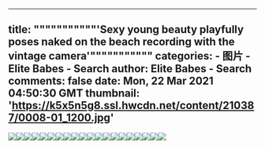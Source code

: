 
---
title: """""""""""'Sexy young beauty playfully poses naked on the beach recording with the vintage camera'"""""""""""
categories: 
    - 图片
    - Elite Babes - Search
author: Elite Babes - Search
comments: false
date: Mon, 22 Mar 2021 04:50:30 GMT
thumbnail: 'https://k5x5n5g8.ssl.hwcdn.net/content/210387/0008-01_1200.jpg'
---

<div>   
<img src="https://k5x5n5g8.ssl.hwcdn.net/content/210387/0008-01_1200.jpg" referrerpolicy="no-referrer"><img src="https://k5x5n5g8.ssl.hwcdn.net/content/210387/0008-02_1200.jpg" referrerpolicy="no-referrer"><img src="https://k5x5n5g8.ssl.hwcdn.net/content/210387/0008-03_1200.jpg" referrerpolicy="no-referrer"><img src="https://k5x5n5g8.ssl.hwcdn.net/content/210387/0008-04_1200.jpg" referrerpolicy="no-referrer"><img src="https://k5x5n5g8.ssl.hwcdn.net/content/210387/0008-05_1800.jpg" referrerpolicy="no-referrer"><img src="https://k5x5n5g8.ssl.hwcdn.net/content/210387/0008-06_1200.jpg" referrerpolicy="no-referrer"><img src="https://k5x5n5g8.ssl.hwcdn.net/content/210387/0008-07_1200.jpg" referrerpolicy="no-referrer"><img src="https://k5x5n5g8.ssl.hwcdn.net/content/210387/0008-08_1200.jpg" referrerpolicy="no-referrer"><img src="https://k5x5n5g8.ssl.hwcdn.net/content/210387/0008-09_1200.jpg" referrerpolicy="no-referrer"><img src="https://k5x5n5g8.ssl.hwcdn.net/content/210387/0008-10_1200.jpg" referrerpolicy="no-referrer"><img src="https://k5x5n5g8.ssl.hwcdn.net/content/210387/0008-11_1200.jpg" referrerpolicy="no-referrer"><img src="https://k5x5n5g8.ssl.hwcdn.net/content/210387/0008-12_1200.jpg" referrerpolicy="no-referrer"><img src="https://k5x5n5g8.ssl.hwcdn.net/content/210387/0008-13_1800.jpg" referrerpolicy="no-referrer"><img src="https://k5x5n5g8.ssl.hwcdn.net/content/210387/0008-14_1200.jpg" referrerpolicy="no-referrer"><img src="https://k5x5n5g8.ssl.hwcdn.net/content/210387/0008-15_1200.jpg" referrerpolicy="no-referrer"><img src="https://k5x5n5g8.ssl.hwcdn.net/content/210387/0008-16_1200.jpg" referrerpolicy="no-referrer"><img src="https://k5x5n5g8.ssl.hwcdn.net/content/210387/0008-17_1800.jpg" referrerpolicy="no-referrer"><img src="https://k5x5n5g8.ssl.hwcdn.net/content/210387/0008-18_1200.jpg" referrerpolicy="no-referrer"><img src="https://k5x5n5g8.ssl.hwcdn.net/content/210387/0008-19_1800.jpg" referrerpolicy="no-referrer"><img src="https://k5x5n5g8.ssl.hwcdn.net/content/210387/0008-20_1800.jpg" referrerpolicy="no-referrer">  
</div>
            